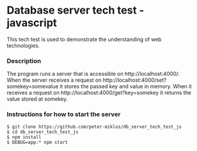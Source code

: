 # Database server tech test - javascript

This tech test is used to demonstrate the understanding of web technologies.

### Description

The program runs a server that is accessible on http://localhost:4000/. When the server receives a request on http://localhost:4000/set?somekey=somevalue it stores the passed key and value in memory. When it receives a request on http://localhost:4000/get?key=somekey it returns the value stored at somekey.

### Instructions for how to start the server
```
$ git clone https://github.com/peter-miklos/db_server_tech_test_js
$ cd db_server_tech_test_js
$ npm install
$ DEBUG=app:* npm start
```
